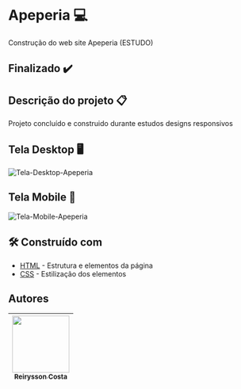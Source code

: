 # Apeperia 💻
Construção do web site Apeperia (ESTUDO)

## Finalizado ✔️

## Descrição do projeto 📋
Projeto concluído e construido durante estudos designs responsivos
## Tela Desktop 🖥
![Tela-Desktop-Apeperia](https://user-images.githubusercontent.com/92035697/158251045-1f11232e-2229-4125-b5e1-6cbc8e912884.png)
## Tela Mobile 📱
![Tela-Mobile-Apeperia](https://user-images.githubusercontent.com/92035697/158251376-eef47f28-2c9b-41df-88b4-a1d185063927.png)

## 🛠️ Construído com
* [HTML](https://developer.mozilla.org/pt-BR/docs/Web/HTML) - Estrutura e elementos da página
* [CSS](https://developer.mozilla.org/pt-BR/docs/Web/CSS) - Estilização dos elementos

## Autores
| [<img src="https://avatars.githubusercontent.com/u/92035697?v=4" width=115><br><sub>Reirysson Costa</sub>](https://github.com/reirysson) | 
| :---: |
